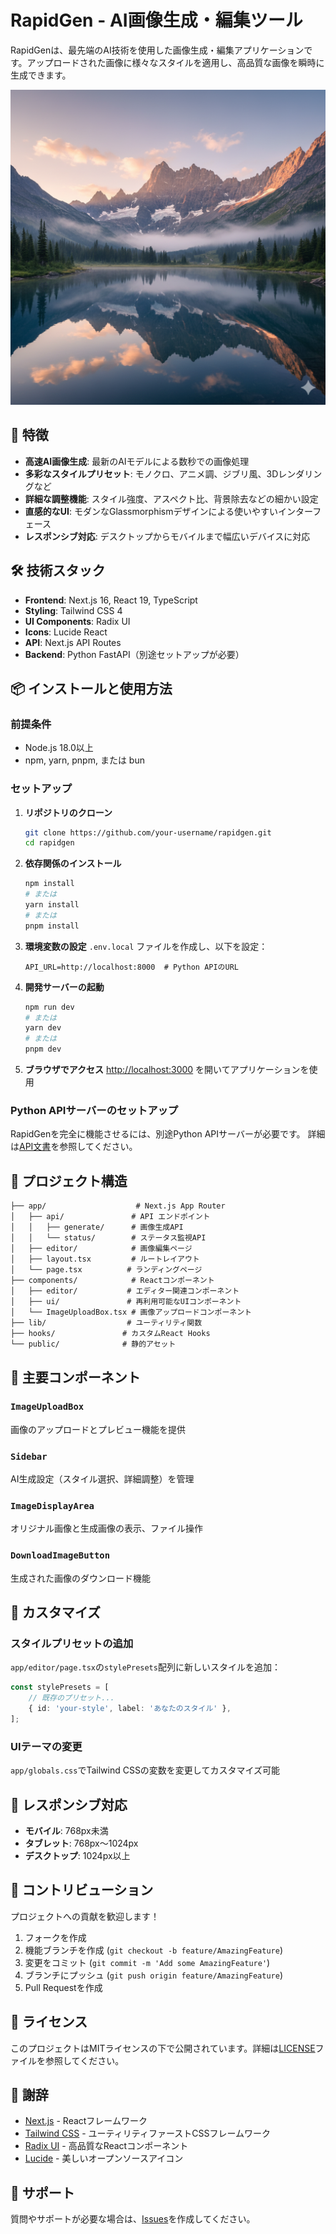 # RapidGen - AI画像生成・編集ツール

RapidGenは、最先端のAI技術を使用した画像生成・編集アプリケーションです。アップロードされた画像に様々なスタイルを適用し、高品質な画像を瞬時に生成できます。

![RapidGen Banner](public/mountain-lake-vista.png)

## 🚀 特徴

- **高速AI画像生成**: 最新のAIモデルによる数秒での画像処理
- **多彩なスタイルプリセット**: モノクロ、アニメ調、ジブリ風、3Dレンダリングなど
- **詳細な調整機能**: スタイル強度、アスペクト比、背景除去などの細かい設定
- **直感的なUI**: モダンなGlassmorphismデザインによる使いやすいインターフェース
- **レスポンシブ対応**: デスクトップからモバイルまで幅広いデバイスに対応

## 🛠️ 技術スタック

- **Frontend**: Next.js 16, React 19, TypeScript
- **Styling**: Tailwind CSS 4
- **UI Components**: Radix UI
- **Icons**: Lucide React
- **API**: Next.js API Routes
- **Backend**: Python FastAPI（別途セットアップが必要）

## 📦 インストールと使用方法

### 前提条件

- Node.js 18.0以上
- npm, yarn, pnpm, または bun

### セットアップ

1. **リポジトリのクローン**

    ```bash
    git clone https://github.com/your-username/rapidgen.git
    cd rapidgen
    ```

2. **依存関係のインストール**

    ```bash
    npm install
    # または
    yarn install
    # または
    pnpm install
    ```

3. **環境変数の設定**
   `.env.local` ファイルを作成し、以下を設定：

    ```
    API_URL=http://localhost:8000  # Python APIのURL
    ```

4. **開発サーバーの起動**

    ```bash
    npm run dev
    # または
    yarn dev
    # または
    pnpm dev
    ```

5. **ブラウザでアクセス**
   [http://localhost:3000](http://localhost:3000) を開いてアプリケーションを使用

### Python APIサーバーのセットアップ

RapidGenを完全に機能させるには、別途Python APIサーバーが必要です。
詳細は[API文書](docs/api.md)を参照してください。

## 📁 プロジェクト構造

```
├── app/                    # Next.js App Router
│   ├── api/               # API エンドポイント
│   │   ├── generate/      # 画像生成API
│   │   └── status/        # ステータス監視API
│   ├── editor/            # 画像編集ページ
│   ├── layout.tsx         # ルートレイアウト
│   └── page.tsx          # ランディングページ
├── components/            # Reactコンポーネント
│   ├── editor/           # エディター関連コンポーネント
│   ├── ui/               # 再利用可能なUIコンポーネント
│   └── ImageUploadBox.tsx # 画像アップロードコンポーネント
├── lib/                  # ユーティリティ関数
├── hooks/               # カスタムReact Hooks
└── public/              # 静的アセット
```

## 🎨 主要コンポーネント

### `ImageUploadBox`

画像のアップロードとプレビュー機能を提供

### `Sidebar`

AI生成設定（スタイル選択、詳細調整）を管理

### `ImageDisplayArea`

オリジナル画像と生成画像の表示、ファイル操作

### `DownloadImageButton`

生成された画像のダウンロード機能

## 🔧 カスタマイズ

### スタイルプリセットの追加

`app/editor/page.tsx`の`stylePresets`配列に新しいスタイルを追加：

```typescript
const stylePresets = [
    // 既存のプリセット...
    { id: 'your-style', label: 'あなたのスタイル' },
];
```

### UIテーマの変更

`app/globals.css`でTailwind CSSの変数を変更してカスタマイズ可能

## 📱 レスポンシブ対応

- **モバイル**: 768px未満
- **タブレット**: 768px〜1024px
- **デスクトップ**: 1024px以上

## 🤝 コントリビューション

プロジェクトへの貢献を歓迎します！

1. フォークを作成
2. 機能ブランチを作成 (`git checkout -b feature/AmazingFeature`)
3. 変更をコミット (`git commit -m 'Add some AmazingFeature'`)
4. ブランチにプッシュ (`git push origin feature/AmazingFeature`)
5. Pull Requestを作成

## 📄 ライセンス

このプロジェクトはMITライセンスの下で公開されています。詳細は[LICENSE](LICENSE)ファイルを参照してください。

## 🙏 謝辞

- [Next.js](https://nextjs.org/) - Reactフレームワーク
- [Tailwind CSS](https://tailwindcss.com/) - ユーティリティファーストCSSフレームワーク
- [Radix UI](https://www.radix-ui.com/) - 高品質なReactコンポーネント
- [Lucide](https://lucide.dev/) - 美しいオープンソースアイコン

## 📧 サポート

質問やサポートが必要な場合は、[Issues](https://github.com/your-username/rapidgen/issues)を作成してください。
